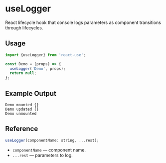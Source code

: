 # useLogger

React lifecycle hook that console logs parameters as component transitions through lifecycles.

## Usage

```jsx
import {useLogger} from 'react-use';

const Demo = (props) => {
  useLogger('Demo', props);
  return null;
};
```

## Example Output

```
Demo mounted {}
Demo updated {}
Demo unmounted
```

## Reference

```js
useLogger(componentName: string, ...rest);
```

- `componentName` &mdash; component name.
- `...rest` &mdash; parameters to log.
